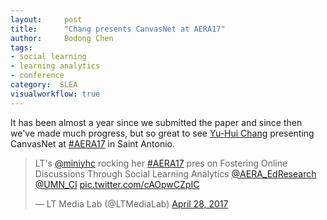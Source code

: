 ```yaml
---
layout:     post
title:      "Chang presents CanvasNet at AERA17"
author:     Bodong Chen
tags:
- social learning
- learning analytics
- conference
category:  SLEA
visualworkflow: true
---
```



It has been almost a year since we submitted the paper and since then we've made much progress, but so great to see [Yu-Hui Chang](https://twitter.com/miniyhc) presenting CanvasNet at [#AERA17](http://www.aera.net/Events-Meetings/Annual-Meeting) in Saint Antonio.

<blockquote class="twitter-tweet" data-lang="en"><p lang="en" dir="ltr">LT&#39;s <a href="https://twitter.com/miniyhc">@miniyhc</a> rocking her <a href="https://twitter.com/hashtag/AERA17?src=hash">#AERA17</a> pres on Fostering Online Discussions Through Social Learning Analytics <a href="https://twitter.com/AERA_EdResearch">@AERA_EdResearch</a> <a href="https://twitter.com/UMN_CI">@UMN_CI</a> <a href="https://t.co/cAOpwCZpIC">pic.twitter.com/cAOpwCZpIC</a></p>&mdash; LT Media Lab (@LTMediaLab) <a href="https://twitter.com/LTMediaLab/status/858016148205580291">April 28, 2017</a></blockquote>
<script async src="//platform.twitter.com/widgets.js" charset="utf-8"></script>
